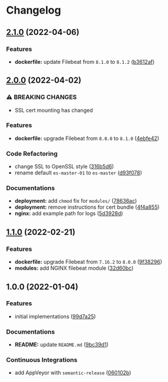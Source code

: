 # Changelog

## [2.1.0](https://github.com/extra2000/beats-filebeat-pod/compare/v2.0.0...v2.1.0) (2022-04-06)


### Features

* **dockerfile:** update Filebeat from `8.1.0` to `8.1.2` ([b3612af](https://github.com/extra2000/beats-filebeat-pod/commit/b3612af3b6761bc9ca835f769e9facbf102a0c20))

## [2.0.0](https://github.com/extra2000/beats-filebeat-pod/compare/v1.1.0...v2.0.0) (2022-04-02)


### ⚠ BREAKING CHANGES

* SSL cert mounting has changed

### Features

* **dockerfile:** upgrade Filebeat from `8.0.0` to `8.1.0` ([4ebfe42](https://github.com/extra2000/beats-filebeat-pod/commit/4ebfe42f34da462b03810fc92db6bcc7300d5e44))


### Code Refactoring

* change SSL to OpenSSL style ([316b5d6](https://github.com/extra2000/beats-filebeat-pod/commit/316b5d6be7abc3a3d92bfe9c1d9fb12b66681df9))
* rename default `es-master-01` to `es-master` ([d93f078](https://github.com/extra2000/beats-filebeat-pod/commit/d93f07808c512b115f9dd90aab673924e88bca03))


### Documentations

* **deployment:** add `chmod` fix for `modules/` ([78636ac](https://github.com/extra2000/beats-filebeat-pod/commit/78636ac44a9b6faae03eede6a7a84b6671939967))
* **deployment:** remove instructions for cert bundle ([4f4a855](https://github.com/extra2000/beats-filebeat-pod/commit/4f4a855dbe4695dd3cab2bb7297041019fb0f6db))
* **nginx:** add example path for logs ([5d3928d](https://github.com/extra2000/beats-filebeat-pod/commit/5d3928da6e6cf6168ae43985faa2632140cc65db))

## [1.1.0](https://github.com/extra2000/beats-filebeat-pod/compare/v1.0.0...v1.1.0) (2022-02-21)


### Features

* **dockerfile:** upgrade Filebeat from `7.16.2` to `8.0.0` ([9f38296](https://github.com/extra2000/beats-filebeat-pod/commit/9f38296cf05d8854d1c4388b3457c24032a325d5))
* **modules:** add NGINX filebeat module ([32d60bc](https://github.com/extra2000/beats-filebeat-pod/commit/32d60bc67e9826579667b7910e678d8d423eb185))

## 1.0.0 (2022-01-04)


### Features

* initial implementations ([99d7a25](https://github.com/extra2000/beats-filebeat-pod/commit/99d7a25339f66df41f4f32cbacbe3da40fc3fa32))


### Documentations

* **README:** update `README.md` ([9bc39d1](https://github.com/extra2000/beats-filebeat-pod/commit/9bc39d1dd3d187ab240ae9d4ff2846df8c3c9bae))


### Continuous Integrations

* add AppVeyor with `semantic-release` ([060102b](https://github.com/extra2000/beats-filebeat-pod/commit/060102bc8cafac3d032a1b4e717dc35dd41d9ad0))
